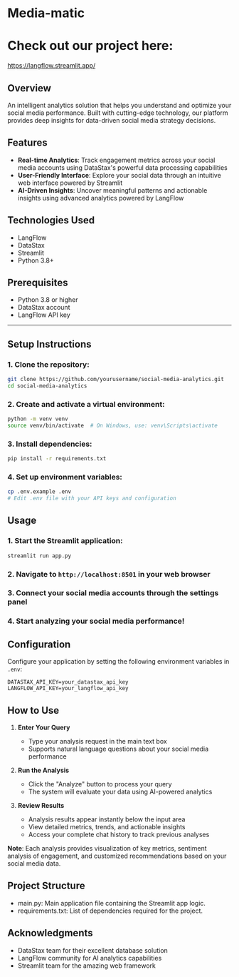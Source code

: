# Media-matic 

# Check out our project here:
https://langflow.streamlit.app/

## Overview
An intelligent analytics solution that helps you understand and optimize your social media performance. Built with cutting-edge technology, our platform provides deep insights for data-driven social media strategy decisions.

## Features

* **Real-time Analytics**: Track engagement metrics across your social media accounts using DataStax's powerful data processing capabilities
* **User-Friendly Interface**: Explore your social data through an intuitive web interface powered by Streamlit
* **AI-Driven Insights**: Uncover meaningful patterns and actionable insights using advanced analytics powered by LangFlow

## Technologies Used
- LangFlow
- DataStax
- Streamlit
- Python 3.8+

## Prerequisites
- Python 3.8 or higher
- DataStax account
- LangFlow API key
---

## Setup Instructions

### 1. Clone the repository:
```bash
git clone https://github.com/yourusername/social-media-analytics.git
cd social-media-analytics
```

### 2. Create and activate a virtual environment:
```bash
python -m venv venv
source venv/bin/activate  # On Windows, use: venv\Scripts\activate
```

### 3. Install dependencies:
```bash
pip install -r requirements.txt
```

### 4. Set up environment variables:
```bash
cp .env.example .env
# Edit .env file with your API keys and configuration
```

## Usage

### 1. Start the Streamlit application:
```bash
streamlit run app.py
```

### 2. Navigate to `http://localhost:8501` in your web browser

### 3. Connect your social media accounts through the settings panel

### 4. Start analyzing your social media performance!

## Configuration

Configure your application by setting the following environment variables in `.env`:

```
DATASTAX_API_KEY=your_datastax_api_key
LANGFLOW_API_KEY=your_langflow_api_key
```

## How to Use

1. **Enter Your Query**
   - Type your analysis request in the main text box
   - Supports natural language questions about your social media performance

2. **Run the Analysis**
   - Click the "Analyze" button to process your query
   - The system will evaluate your data using AI-powered analytics

3. **Review Results**
   - Analysis results appear instantly below the input area
   - View detailed metrics, trends, and actionable insights
   - Access your complete chat history to track previous analyses

**Note**: Each analysis provides visualization of key metrics, sentiment analysis of engagement, and customized recommendations based on your social media data.

## Project Structure
- main.py: Main application file containing the Streamlit app logic.
- requirements.txt: List of dependencies required for the project.

## Acknowledgments

- DataStax team for their excellent database solution
- LangFlow community for AI analytics capabilities
- Streamlit team for the amazing web framework
